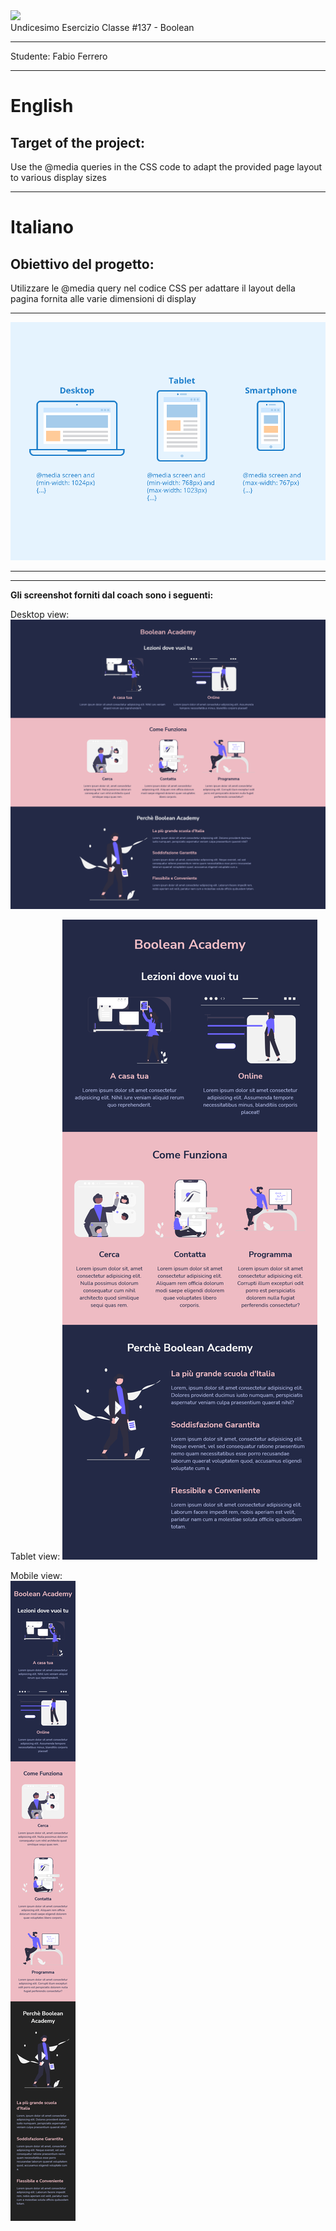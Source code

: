 <img src="https://lwfiles.mycourse.app/6368e5089f20781a7e4f1805-public/2c162927114072f9ebbf04043a593fb9.png" width="200">
<br>
Undicesimo Esercizio Classe #137 - Boolean

---

Studente: Fabio Ferrero

---
# English

## Target of the project:
Use the @media queries in the CSS code to adapt the provided page layout to various display sizes

---
# Italiano

## Obiettivo del progetto:
Utilizzare le @media query nel codice CSS per adattare il layout della pagina fornita alle varie dimensioni di display

---

<img src="utility/Readme-Cover-Img.png">

---

---
<strong>Gli screenshot forniti dal coach sono i seguenti:</strong>

Desktop view:
<img src="utility/desktop.png">

Tablet view:
<img src="utility/Tablet-768.png">

Mobile view: <br>
<img src="utility/Mobile-480.png">
